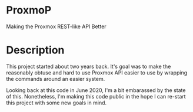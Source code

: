 # ProxmoP

Making the Proxmox REST-like API Better

# Description

This project started about two years back. It's goal was to make the reasonably obtuse and hard to use Proxmox API easier to use by wrapping the commands around an easier system.

Looking back at this code in June 2020, I'm a bit embarassed by the state of this. Nonetheless, I'm making this code public in the hope I can re-start this project with some new goals in mind.
